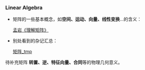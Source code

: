 ### Linear Algebra

- 矩阵的一些基本概念，如**空间、运动、向量、线性变换**...的含义：

    [孟岩《理解矩阵》](https://github.com/luanxxys/cs/blob/master/%E7%BA%BF%E6%80%A7%E4%BB%A3%E6%95%B0/%E5%AD%9F%E5%B2%A9%E3%80%8A%E7%90%86%E8%A7%A3%E7%9F%A9%E9%98%B5%E3%80%8B.md)

- 别处看到的杂记汇总：

    [矩阵_tmp](https://github.com/luanxxys/cs/blob/master/%E7%BA%BF%E6%80%A7%E4%BB%A3%E6%95%B0/%E7%9F%A9%E9%98%B5_tmp.md)

待补充矩阵 **转置、逆、特征向量、合同**等的物理几何意义。
